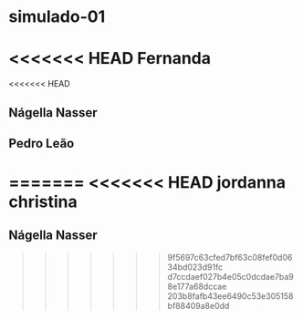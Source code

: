 # simulado-01

<<<<<<< HEAD
Fernanda
=======
<<<<<<< HEAD
## Nágella Nasser
## Pedro Leão
=======
<<<<<<< HEAD
jordanna christina
=======
## Nágella Nasser
>>>>>>> 9f5697c63cfed7bf63c08fef0d0634bd023d91fc
>>>>>>> d7ccdaef027b4e05c0dcdae7ba98e177a68dccae
>>>>>>> 203b8fafb43ee6490c53e305158bf88409a8e0dd
